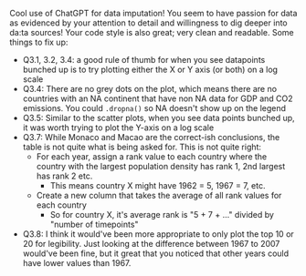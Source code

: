 Cool use of ChatGPT for data imputation! You seem to have passion for data as evidenced by your attention to detail and willingness to dig deeper into da:ta sources!
Your code style is also great; very clean and readable. Some things to fix up:
- Q3.1, 3.2, 3.4: a good rule of thumb for when you see datapoints bunched up is to try plotting either the X or Y axis (or both) on a log scale
- Q3.4: There are no grey dots on the plot, which means there are no countries with an NA continent that have non NA data for GDP and CO2 emissions. You could `.dropna()` so NA doesn't show up on the legend
- Q3.5: Similar to the scatter plots, when you see data points bunched up, it was worth trying to plot the Y-axis on a log scale
- Q3.7: While Monaco and Macao are the correct-ish conclusions, the table is not quite what is being asked for. This is not quite right:
	- For each year, assign a rank value to each country where the country with the largest population density has rank 1, 2nd largest has rank 2 etc.
		- This means country X might have 1962 = 5, 1967 = 7,  etc.
	- Create a new column that takes the average of all rank values for each country
		- So for country X, it's average rank is "5 + 7 + ..." divided  by "number of timepoints"
- Q3.8: I think it would've been more appropriate to only plot the top 10 or 20 for legibility. Just looking at the difference between 1967 to 2007 would've been fine, but it great that you noticed that other years could have lower values than 1967.
